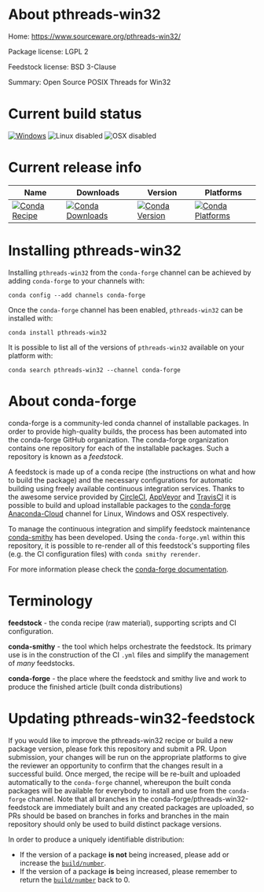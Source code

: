 About pthreads-win32
====================

Home: https://www.sourceware.org/pthreads-win32/

Package license: LGPL 2

Feedstock license: BSD 3-Clause

Summary: Open Source POSIX Threads for Win32



Current build status
====================

[![Windows](https://img.shields.io/appveyor/ci/conda-forge/pthreads-win32-feedstock/master.svg?label=Windows)](https://ci.appveyor.com/project/conda-forge/pthreads-win32-feedstock/branch/master)
![Linux disabled](https://img.shields.io/badge/linux-disabled-lightgrey.svg)
![OSX disabled](https://img.shields.io/badge/OSX-disabled-lightgrey.svg)

Current release info
====================

| Name | Downloads | Version | Platforms |
| --- | --- | --- | --- |
| [![Conda Recipe](https://img.shields.io/badge/recipe-pthreads--win32-green.svg)](https://anaconda.org/conda-forge/pthreads-win32) | [![Conda Downloads](https://img.shields.io/conda/dn/conda-forge/pthreads-win32.svg)](https://anaconda.org/conda-forge/pthreads-win32) | [![Conda Version](https://img.shields.io/conda/vn/conda-forge/pthreads-win32.svg)](https://anaconda.org/conda-forge/pthreads-win32) | [![Conda Platforms](https://img.shields.io/conda/pn/conda-forge/pthreads-win32.svg)](https://anaconda.org/conda-forge/pthreads-win32) |

Installing pthreads-win32
=========================

Installing `pthreads-win32` from the `conda-forge` channel can be achieved by adding `conda-forge` to your channels with:

```
conda config --add channels conda-forge
```

Once the `conda-forge` channel has been enabled, `pthreads-win32` can be installed with:

```
conda install pthreads-win32
```

It is possible to list all of the versions of `pthreads-win32` available on your platform with:

```
conda search pthreads-win32 --channel conda-forge
```


About conda-forge
=================

conda-forge is a community-led conda channel of installable packages.
In order to provide high-quality builds, the process has been automated into the
conda-forge GitHub organization. The conda-forge organization contains one repository
for each of the installable packages. Such a repository is known as a *feedstock*.

A feedstock is made up of a conda recipe (the instructions on what and how to build
the package) and the necessary configurations for automatic building using freely
available continuous integration services. Thanks to the awesome service provided by
[CircleCI](https://circleci.com/), [AppVeyor](https://www.appveyor.com/)
and [TravisCI](https://travis-ci.org/) it is possible to build and upload installable
packages to the [conda-forge](https://anaconda.org/conda-forge)
[Anaconda-Cloud](https://anaconda.org/) channel for Linux, Windows and OSX respectively.

To manage the continuous integration and simplify feedstock maintenance
[conda-smithy](https://github.com/conda-forge/conda-smithy) has been developed.
Using the ``conda-forge.yml`` within this repository, it is possible to re-render all of
this feedstock's supporting files (e.g. the CI configuration files) with ``conda smithy rerender``.

For more information please check the [conda-forge documentation](https://conda-forge.org/docs/).

Terminology
===========

**feedstock** - the conda recipe (raw material), supporting scripts and CI configuration.

**conda-smithy** - the tool which helps orchestrate the feedstock.
                   Its primary use is in the construction of the CI ``.yml`` files
                   and simplify the management of *many* feedstocks.

**conda-forge** - the place where the feedstock and smithy live and work to
                  produce the finished article (built conda distributions)


Updating pthreads-win32-feedstock
=================================

If you would like to improve the pthreads-win32 recipe or build a new
package version, please fork this repository and submit a PR. Upon submission,
your changes will be run on the appropriate platforms to give the reviewer an
opportunity to confirm that the changes result in a successful build. Once
merged, the recipe will be re-built and uploaded automatically to the
`conda-forge` channel, whereupon the built conda packages will be available for
everybody to install and use from the `conda-forge` channel.
Note that all branches in the conda-forge/pthreads-win32-feedstock are
immediately built and any created packages are uploaded, so PRs should be based
on branches in forks and branches in the main repository should only be used to
build distinct package versions.

In order to produce a uniquely identifiable distribution:
 * If the version of a package **is not** being increased, please add or increase
   the [``build/number``](https://conda.io/docs/user-guide/tasks/build-packages/define-metadata.html#build-number-and-string).
 * If the version of a package **is** being increased, please remember to return
   the [``build/number``](https://conda.io/docs/user-guide/tasks/build-packages/define-metadata.html#build-number-and-string)
   back to 0.
